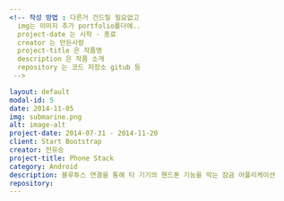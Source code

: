 ```yaml
---
<!-- 작성 방법 : 다른거 건드릴 필요없고
  img는 이미지 추가 portfolio폴더에..
  project-date 는 시작 - 종료
  creator 는 만든사람
  project-title 은 작품명
  description 은 작품 소개
  repository 는 코드 저장소 gitub 등
 -->

layout: default
modal-id: 5
date: 2014-11-05
img: submarine.png
alt: image-alt
project-date: 2014-07-31 - 2014-11-20
client: Start Bootstrap
creator: 전유승
project-title: Phone Stack
category: Android
description: 블루투스 연결을 통해 타 기기의 핸드폰 기능을 막는 잠금 어플리케이션
repository:
---
```

